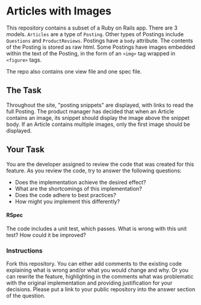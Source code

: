 # Articles with Images

This repository contains a subset of a Ruby on Rails app. There are 3 models.
`Articles` are a type of `Posting`. Other types of Postings include `Questions` and `ProductReviews`. 
Postings have a `body` attribute. The contents of the Posting is stored as raw html. Some Postings have images embedded within the text of the Posting, in the form of an `<img>` tag wrapped in `<figure>` tags.

The repo also contains one view file and one spec file.

## The Task
Throughout the site, "posting snippets" are displayed, with links to read the full Posting. The product manager has decided that when an Article contains an image, its snippet should display the image above the snippet body. If an Article contains multiple images, only the first image should be displayed.

## Your Task
You are the developer assigned to review the code that was created for this feature. As you review the code, try to answer the following questions:

- Does the implementation achieve the desired effect?
- What are the shortcomings of this implementation?
- Does the code adhere to best practices?
- How might you implement this differently?

#### RSpec
The code includes a unit test, which passes. What is wrong with this unit test? How could it be improved?

### Instructions
Fork this repository. You can either add comments to the existing code explaining what is wrong and/or what you would change and why. Or you can rewrite the feature, highlighting in the comments what was problematic with the original implementation and providing justification for your decisions. Please put a link to your public repository into the answer section of the question.